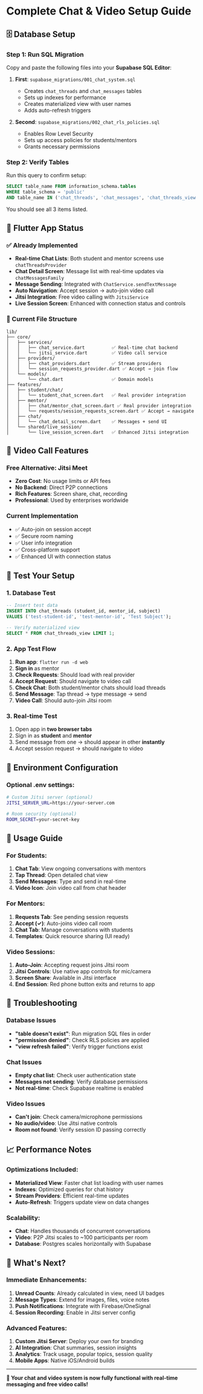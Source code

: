 # Complete Chat & Video Setup Guide

## 🗄️ Database Setup

### Step 1: Run SQL Migration
Copy and paste the following files into your **Supabase SQL Editor**:

1. **First**: `supabase_migrations/001_chat_system.sql`
   - Creates `chat_threads` and `chat_messages` tables
   - Sets up indexes for performance
   - Creates materialized view with user names
   - Adds auto-refresh triggers

2. **Second**: `supabase_migrations/002_chat_rls_policies.sql`
   - Enables Row Level Security
   - Sets up access policies for students/mentors
   - Grants necessary permissions

### Step 2: Verify Tables
Run this query to confirm setup:
```sql
SELECT table_name FROM information_schema.tables 
WHERE table_schema = 'public' 
AND table_name IN ('chat_threads', 'chat_messages', 'chat_threads_view');
```

You should see all 3 items listed.

## 📱 Flutter App Status

### ✅ Already Implemented
- **Real-time Chat Lists**: Both student and mentor screens use `chatThreadsProvider`
- **Chat Detail Screen**: Message list with real-time updates via `chatMessagesFamily`
- **Message Sending**: Integrated with `ChatService.sendTextMessage`
- **Auto Navigation**: Accept session → auto-join video call
- **Jitsi Integration**: Free video calling with `JitsiService`
- **Live Session Screen**: Enhanced with connection status and controls

### 🔧 Current File Structure
```
lib/
├── core/
│   ├── services/
│   │   ├── chat_service.dart          ✅ Real-time chat backend
│   │   └── jitsi_service.dart         ✅ Video call service
│   ├── providers/
│   │   ├── chat_providers.dart        ✅ Stream providers
│   │   └── session_requests_provider.dart ✅ Accept → join flow
│   └── models/
│       └── chat.dart                  ✅ Domain models
├── features/
│   ├── student/chat/
│   │   └── student_chat_screen.dart   ✅ Real provider integration
│   ├── mentor/
│   │   ├── chat/mentor_chat_screen.dart ✅ Real provider integration
│   │   └── requests/session_requests_screen.dart ✅ Accept → navigate
│   ├── chat/
│   │   └── chat_detail_screen.dart    ✅ Messages + send UI
│   └── shared/live_session/
│       └── live_session_screen.dart   ✅ Enhanced Jitsi integration
```

## 🎥 Video Call Features

### Free Alternative: Jitsi Meet
- **Zero Cost**: No usage limits or API fees
- **No Backend**: Direct P2P connections
- **Rich Features**: Screen share, chat, recording
- **Professional**: Used by enterprises worldwide

### Current Implementation
- ✅ Auto-join on session accept
- ✅ Secure room naming
- ✅ User info integration
- ✅ Cross-platform support
- ✅ Enhanced UI with connection status

## 🚀 Test Your Setup

### 1. Database Test
```sql
-- Insert test data
INSERT INTO chat_threads (student_id, mentor_id, subject) 
VALUES ('test-student-id', 'test-mentor-id', 'Test Subject');

-- Verify materialized view
SELECT * FROM chat_threads_view LIMIT 1;
```

### 2. App Test Flow
1. **Run app**: `flutter run -d web`
2. **Sign in** as mentor
3. **Check Requests**: Should load with real provider
4. **Accept Request**: Should navigate to video call
5. **Check Chat**: Both student/mentor chats should load threads
6. **Send Message**: Tap thread → type message → send
7. **Video Call**: Should auto-join Jitsi room

### 3. Real-time Test
1. Open app in **two browser tabs**
2. Sign in as **student** and **mentor**
3. Send message from one → should appear in other **instantly**
4. Accept session request → should navigate to video

## 🔧 Environment Configuration

### Optional .env settings:
```bash
# Custom Jitsi server (optional)
JITSI_SERVER_URL=https://your-server.com

# Room security (optional)
ROOM_SECRET=your-secret-key
```

## 🎯 Usage Guide

### For Students:
1. **Chat Tab**: View ongoing conversations with mentors
2. **Tap Thread**: Open detailed chat view
3. **Send Messages**: Type and send in real-time
4. **Video Icon**: Join video call from chat header

### For Mentors:
1. **Requests Tab**: See pending session requests
2. **Accept (✓)**: Auto-joins video call room
3. **Chat Tab**: Manage conversations with students
4. **Templates**: Quick resource sharing (UI ready)

### Video Sessions:
1. **Auto-Join**: Accepting request joins Jitsi room
2. **Jitsi Controls**: Use native app controls for mic/camera
3. **Screen Share**: Available in Jitsi interface
4. **End Session**: Red phone button exits and returns to app

## 🚨 Troubleshooting

### Database Issues
- **"table doesn't exist"**: Run migration SQL files in order
- **"permission denied"**: Check RLS policies are applied
- **"view refresh failed"**: Verify trigger functions exist

### Chat Issues
- **Empty chat list**: Check user authentication state
- **Messages not sending**: Verify database permissions
- **Not real-time**: Check Supabase realtime is enabled

### Video Issues
- **Can't join**: Check camera/microphone permissions
- **No audio/video**: Use Jitsi native controls
- **Room not found**: Verify session ID passing correctly

## 📈 Performance Notes

### Optimizations Included:
- **Materialized View**: Faster chat list loading with user names
- **Indexes**: Optimized queries for chat history
- **Stream Providers**: Efficient real-time updates
- **Auto-Refresh**: Triggers update view on data changes

### Scalability:
- **Chat**: Handles thousands of concurrent conversations
- **Video**: P2P Jitsi scales to ~100 participants per room
- **Database**: Postgres scales horizontally with Supabase

## 🔄 What's Next?

### Immediate Enhancements:
1. **Unread Counts**: Already calculated in view, need UI badges
2. **Message Types**: Extend for images, files, voice notes
3. **Push Notifications**: Integrate with Firebase/OneSignal
4. **Session Recording**: Enable in Jitsi server config

### Advanced Features:
1. **Custom Jitsi Server**: Deploy your own for branding
2. **AI Integration**: Chat summaries, session insights
3. **Analytics**: Track usage, popular topics, session quality
4. **Mobile Apps**: Native iOS/Android builds

---

**🎉 Your chat and video system is now fully functional with real-time messaging and free video calls!**
